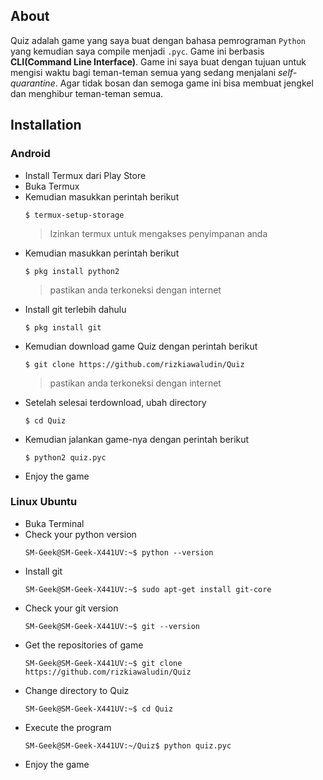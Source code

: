 ## About
Quiz adalah game yang saya buat dengan bahasa pemrograman `Python` yang kemudian saya compile menjadi `.pyc`. Game ini berbasis **CLI(Command Line Interface)**.
Game ini saya buat dengan tujuan untuk mengisi waktu bagi teman-teman semua yang sedang menjalani _self-quarantine_. Agar tidak bosan dan semoga game ini bisa membuat jengkel dan menghibur teman-teman semua.

## Installation
### Android
* Install Termux dari Play Store
* Buka Termux
* Kemudian masukkan perintah berikut
    ```
    $ termux-setup-storage
    ```
  > Izinkan termux untuk mengakses penyimpanan anda
* Kemudian masukkan perintah berikut
    ```
    $ pkg install python2
    ```
    > pastikan anda terkoneksi dengan internet
* Install git terlebih dahulu
    ```
    $ pkg install git
    ```
* Kemudian download game Quiz dengan perintah berikut
    ```
    $ git clone https://github.com/rizkiawaludin/Quiz
    ```
    > pastikan anda terkoneksi dengan internet
* Setelah selesai terdownload, ubah directory
    ```
    $ cd Quiz
    ```
* Kemudian jalankan game-nya dengan perintah berikut
    ```
    $ python2 quiz.pyc
    ```
* Enjoy the game

### Linux Ubuntu
* Buka Terminal
* Check your python version
    ```
    SM-Geek@SM-Geek-X441UV:~$ python --version
    ```
* Install git
    ```
    SM-Geek@SM-Geek-X441UV:~$ sudo apt-get install git-core
    ```
* Check your git version
    ```
    SM-Geek@SM-Geek-X441UV:~$ git --version
    ```
* Get the repositories of game
    ```
    SM-Geek@SM-Geek-X441UV:~$ git clone https://github.com/rizkiawaludin/Quiz
    ```
* Change directory to Quiz
    ```
    SM-Geek@SM-Geek-X441UV:~$ cd Quiz
    ```
* Execute the program
    ```
    SM-Geek@SM-Geek-X441UV:~/Quiz$ python quiz.pyc
    ```
* Enjoy the game
